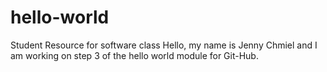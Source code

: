 # hello-world
Student Resource for software class
Hello, my name is Jenny Chmiel and I am working on step 3 of the hello world module for Git-Hub.
